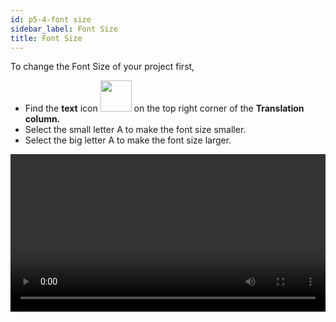 ```yaml
---
id: p5-4-font size
sidebar_label: Font Size
title: Font Size
---
```


To change the Font Size of your project first,

- Find the **text** icon <img src="/assets/font-size.png" width="50px" alt="" /> on the top right corner of the **Translation column.**
- Select the small letter A to make the font size smaller.
- Select the big letter A to make the font size larger.

<video controls src="/assets/change-font.mov" width="100%" type="video/mov">